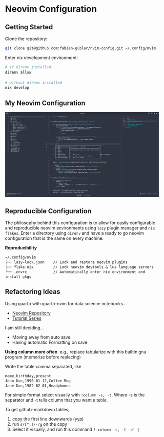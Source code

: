 # Neovim Configuration

## Getting Started

Clone the repository:

```bash
git clone git@github.com:fabian-gubler/nvim-config.git ~/.config/nvim
```
Enter nix development environment:

```bash
# if direnv installed
direnv allow

# without direnv installed
nix develop
```

## My Neovim Configuration
![config preview](https://raw.githubusercontent.com/fabian-gubler/nvim-config/main/doc/preview_full.png)

## Reproducible Configuration
The philosophy behind this configuration is to allow for easily configurable and reproducible neovim environments using `lazy` plugin manager and `nix flakes`. Enter a directory using `direnv` and have a ready to go neovim configuration that is the same on every machine.

**Reproducibility**
```
~/.config/nvim
├── lazy-lock.json    // Lock and restore neovim plugins
├── flake.nix         // Lock neovim devtools & lua language servers
└── .envrc            // Automatically enter nix environment and install pkgs
```

## Refactoring Ideas

Using quarto with quarto-nvim for data science notebooks...

- [Neovim Repository](https://github.com/quarto-dev/quarto-nvim)
- [Tutorial Series](https://www.youtube.com/watch?v=3sj7clNowlA&list=PLabWm-zCaD1axcMGvf7wFxJz8FZmyHSJ7&index=1)

I am still deciding...

- Moving away from auto save
- Having automatic Formatting on save

**Using column more often**: e.g., replace tabularize with this builtin gnu program (memorize before replacing)

Write the table comma separated, like

```
name,birthday,present
John Doe,1990-01-12,Coffee Mug
Jane Doe,1982-02-01,Headphones
```

For simple format select visually with `!column -s, -t`. Where -s is the
separator and -t tells column that you want a table. 

To get github-markdown tables;

1. copy the first line downwards (yyp)
2. run `s/[^,]/-/g` on the copy
3. Select it visually, and run this command `! column -s, -t -o' |`
